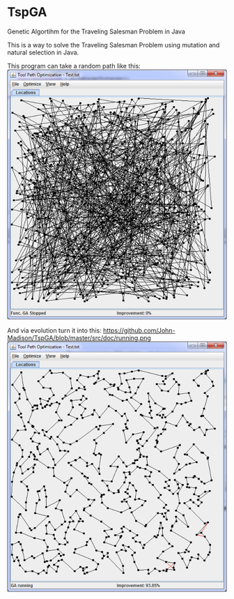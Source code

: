 # TspGA
Genetic Algortihm for the Traveling Salesman Problem in Java

This is a way to solve the Traveling Salesman Problem using mutation and natural selection in Java. 

This program can take a random path like this:
![alt Starting Screen Shot](https://github.com/John-Madison/TspGA/blob/master/src/doc/start.png)

And via evolution turn it into this:
https://github.com/John-Madison/TspGA/blob/master/src/doc/running.png
![alt Starting Screen Shot](https://github.com/John-Madison/TspGA/blob/master/src/doc/running.png)
